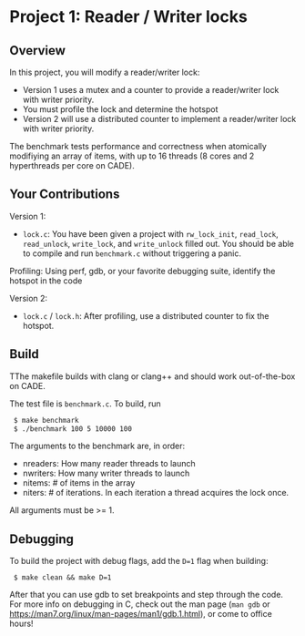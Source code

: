 # Project 1: Reader / Writer locks

Overview
--------
In this project, you will modify a reader/writer lock:
- Version 1 uses a mutex and a counter to provide a reader/writer lock with writer priority.
- You must profile the lock and determine the hotspot
- Version 2 will use a distributed counter to implement a reader/writer lock with writer priority.

The benchmark tests performance and correctness when atomically modifiying an array of items, with up to 16 threads (8 cores and 2 hyperthreads per core on CADE).


 
Your Contributions
--------


Version 1:
* `lock.c`: You have been given a project with `rw_lock_init`, `read_lock`, `read_unlock`, `write_lock`, and `write_unlock` filled out. You should be able to compile and run `benchmark.c` without triggering a panic.

Profiling: Using perf, gdb, or your favorite debugging suite, identify the hotspot in the code

Version 2:
* `lock.c` / `lock.h`: After profiling, use a distributed counter to fix the hotspot.

Build
-------

TThe makefile builds with clang or clang++ and should work out-of-the-box on CADE.

The test file is `benchmark.c`. To build, run

```bash
 $ make benchmark
 $ ./benchmark 100 5 10000 100
```

The arguments to the benchmark are, in order:

* nreaders: How many reader threads to launch
* nwriters: How many writer threads to launch
* nitems: # of items in the array
* niters: # of iterations. In each iteration a thread acquires the lock once.

All arguments must be >= 1.

Debugging
------------
To build the project with debug flags, add the `D=1` flag when building:

```
 $ make clean && make D=1
```

After that you can use gdb to set breakpoints and step through the code. For more info on debugging in C, check out the man page (`man gdb` or https://man7.org/linux/man-pages/man1/gdb.1.html), or come to office hours!

